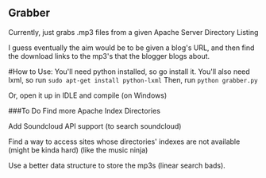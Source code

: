 ## Grabber

Currently, just grabs .mp3 files from a given Apache Server Directory Listing

I guess eventually the aim would be to be given a blog's URL, and then find the download links
to the mp3's that the blogger blogs about.

#How to Use:
You'll need python installed, so go install it.
You'll also need lxml, so run `sudo apt-get install python-lxml`
Then, run `python grabber.py`

Or, open it up in IDLE and compile (on Windows)

###To Do
Find more Apache Index Directories

Add Soundcloud API support (to search soundcloud)

Find a way to access sites whose directories' indexes are not available (might be kinda hard) (like the music ninja)

Use a better data structure to store the mp3s (linear search bads).

